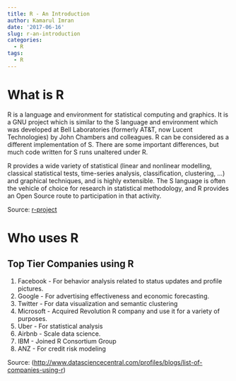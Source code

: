 ```yaml
---
title: R - An Introduction
author: Kamarul Imran
date: '2017-06-16'
slug: r-an-introduction
categories:
  - R
tags:
  - R
---
```


# What is R

R is a language and environment for statistical computing and graphics. It is a GNU project which is similar to the S language and environment which was developed at Bell Laboratories (formerly AT&T, now Lucent Technologies) by John Chambers and colleagues. R can be considered as a different implementation of S. There are some important differences, but much code written for S runs unaltered under R.

R provides a wide variety of statistical (linear and nonlinear modelling, classical statistical tests, time-series analysis, classification, clustering, …) and graphical techniques, and is highly extensible. The S language is often the vehicle of choice for research in statistical methodology, and R provides an Open Source route to participation in that activity.

Source: [r-project](https://www.r-project.org/about.html)

# Who uses R

## Top Tier Companies using R

1.  Facebook - For behavior analysis related to status updates and profile pictures.
2.  Google - For advertising effectiveness and economic forecasting.
3.  Twitter - For data visualization and semantic clustering
4.  Microsoft - Acquired Revolution R company and use it for a variety of purposes.
5.  Uber - For statistical analysis
6.  Airbnb - Scale data science.
7.  IBM - Joined R Consortium Group
8.  ANZ - For credit risk modeling

Source:  (http://www.datasciencecentral.com/profiles/blogs/list-of-companies-using-r)